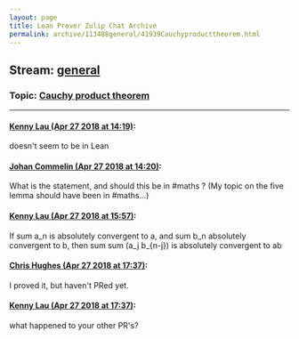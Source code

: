 ```yaml
---
layout: page
title: Lean Prover Zulip Chat Archive 
permalink: archive/113488general/41939Cauchyproducttheorem.html
---
```


## Stream: [general](index.html)
### Topic: [Cauchy product theorem](41939Cauchyproducttheorem.html)

---

#### [Kenny Lau (Apr 27 2018 at 14:19)](https://leanprover.zulipchat.com/#narrow/stream/113488-general/topic/Cauchy%20product%20theorem/near/125771651):
doesn't seem to be in Lean

#### [Johan Commelin (Apr 27 2018 at 14:20)](https://leanprover.zulipchat.com/#narrow/stream/113488-general/topic/Cauchy%20product%20theorem/near/125771692):
What is the statement, and should this be in #maths ?
(My topic on the five lemma should have been in #maths...)

#### [Kenny Lau (Apr 27 2018 at 15:57)](https://leanprover.zulipchat.com/#narrow/stream/113488-general/topic/Cauchy%20product%20theorem/near/125775400):
If sum a_n is absolutely convergent to a, and sum b_n absolutely convergent to b, then sum sum (a_j b_{n-j}) is absolutely convergent to ab

#### [Chris Hughes (Apr 27 2018 at 17:37)](https://leanprover.zulipchat.com/#narrow/stream/113488-general/topic/Cauchy%20product%20theorem/near/125779620):
I proved it, but haven't PRed yet.

#### [Kenny Lau (Apr 27 2018 at 17:37)](https://leanprover.zulipchat.com/#narrow/stream/113488-general/topic/Cauchy%20product%20theorem/near/125779629):
what happened to your other PR's?

